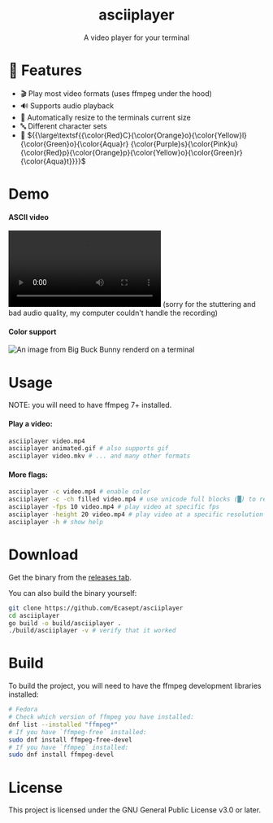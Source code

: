 # <div align="center">asciiplayer</align>

<div align="center">A video player for your terminal</div>

# 🎉 Features

- 🎬 Play most video formats (uses ffmpeg under the hood)
- 🔊 Supports audio playback
- 📐 Automatically resize to the terminals current size
- 🔤 Different character sets
- 🎨 ${{\large\textsf{{\color{Red}C}{\color{Orange}o}{\color{Yellow}l}{\color{Green}o}{\color{Aqua}r} {\color{Purple}s}{\color{Pink}u}{\color{Red}p}{\color{Orange}p}{\color{Yellow}o}{\color{Green}r}{\color{Aqua}t}}}}\$

# Demo

#### ASCII video

<video src="https://github.com/user-attachments/assets/eb0c0cdb-6712-447b-a8a9-debe6915ee7c"></video>
(sorry for the stuttering and bad audio quality, my computer couldn't handle the recording)

#### Color support

![An image from Big Buck Bunny renderd on a terminal](https://github.com/user-attachments/assets/55e37c60-093d-4c54-b126-b5bbc23ebdd3)

# Usage

NOTE: you will need to have ffmpeg 7+ installed.

#### Play a video:

```sh
asciiplayer video.mp4
asciiplayer animated.gif # also supports gif
asciiplayer video.mkv # ... and many other formats
```

#### More flags:

```sh
asciiplayer -c video.mp4 # enable color
asciiplayer -c -ch filled video.mp4 # use unicode full blocks (█) to render colored video
asciiplayer -fps 10 video.mp4 # play video at specific fps
asciiplayer -height 20 video.mp4 # play video at a specific resolution
asciiplayer -h # show help
```

# Download

Get the binary from the [releases tab](https://github.com/Ecasept/asciiplayer/releases).

You can also build the binary yourself:

```sh
git clone https://github.com/Ecasept/asciiplayer
cd asciiplayer
go build -o build/asciiplayer .
./build/asciiplayer -v # verify that it worked
```

# Build

To build the project, you will need to have the ffmpeg development libraries installed:

```sh
# Fedora
# Check which version of ffmpeg you have installed:
dnf list --installed "ffmpeg*"
# If you have `ffmpeg-free` installed:
sudo dnf install ffmpeg-free-devel
# If you have `ffmpeg` installed:
sudo dnf install ffmpeg-devel
```

# License

This project is licensed under the GNU General Public License v3.0 or later.
